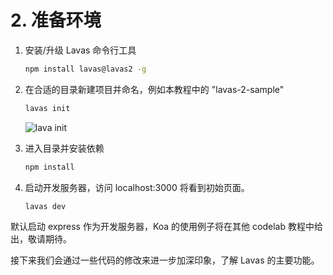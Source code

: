 # 2. 准备环境

1. 安装/升级 Lavas 命令行工具

    ```bash
    npm install lavas@lavas2 -g
    ```

2. 在合适的目录新建项目并命名，例如本教程中的 "lavas-2-sample"

    ```bash
    lavas init
    ```

    ![lava init](http://boscdn.bpc.baidu.com/assets/lavas/codelab/lavas-init-2.png)

3. 进入目录并安装依赖

    ```bash
    npm install
    ```

4. 启动开发服务器，访问 localhost:3000 将看到初始页面。
    ```bash
    lavas dev
    ```

默认启动 express 作为开发服务器，Koa 的使用例子将在其他 codelab 教程中给出，敬请期待。

接下来我们会通过一些代码的修改来进一步加深印象，了解 Lavas 的主要功能。
